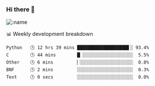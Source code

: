 ### Hi there 👋

<!--
**lv2020/lv2020** is a ✨ _special_ ✨ repository because its `README.md` (this file) appears on your GitHub profile.

Here are some ideas to get you started:

- 🔭 I’m currently working on ...
- 🌱 I’m currently learning ...
- 👯 I’m looking to collaborate on ...
- 🤔 I’m looking for help with ...
- 💬 Ask me about ...
- 📫 How to reach me: ...
- 😄 Pronouns: ...
- ⚡ Fun fact: ...
-->
![:name](https://count.getloli.com/get/@:lv2020)
 <!-- waka-box start -->
📊 Weekly development breakdown
```text
Python   🕓 12 hrs 39 mins ███████████████████▌░ 93.4%
C        🕓 44 mins        █▏░░░░░░░░░░░░░░░░░░░  5.5%
Other    🕓 6 mins         ▏░░░░░░░░░░░░░░░░░░░░  0.8%
BNF      🕓 2 mins         ░░░░░░░░░░░░░░░░░░░░░  0.3%
Text     🕓 0 secs         ░░░░░░░░░░░░░░░░░░░░░  0.0%
```
<!-- Powered by https://github.com/YouEclipse/waka-box-go . -->
<!-- waka-box end -->
